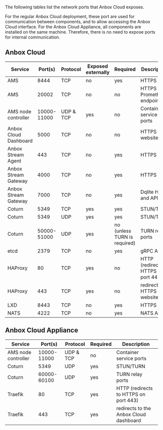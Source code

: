 The following tables list the network ports that Anbox Cloud exposes.

For the regular Anbox Cloud deployment, these port are used for communication between components, and to allow accessing the Anbox Cloud interface. For the Anbox Cloud Appliance, all components are installed on the same machine. Therefore, there is no need to expose ports for internal communication.

<a name="anbox-cloud"></a>
## Anbox Cloud

| Service               | Port(s)     | Protocol  | Exposed externally | Required                     | Description                           |
|-----------------------|-------------|-----------|--------------------|------------------------------|---------------------------------------|
| AMS                   | 8444        | TCP       | no                 | yes                          | HTTPS API                             |
| AMS                   | 20002       | TCP       | no                 | no                           | HTTPS Prometheus endpoint             |
| AMS node controller   | 10000-11000 | UDP & TCP | yes                | no                           | Container service ports               |
| Anbox Cloud Dashboard | 5000        | TCP       | no                 | no                           | HTTPS website                         |
| Anbox Stream Agent    | 443         | TCP       | no                 | yes                          | HTTPS API                             |
| Anbox Stream Gateway  | 4000        | TCP       | no                 | yes                          | HTTPS API                             |
| Anbox Stream Gateway  | 7000        | TCP       | no                 | yes                          | Dqlite HA and API                     |
| Coturn                | 5349        | TCP       | yes                | yes                          | STUN/TURN                             |
| Coturn                | 5349        | UDP       | yes                | yes                          | STUN/TURN                             |
| Coturn                | 50000-51000 | UDP       | yes                | no (unless TURN is required) | TURN relay ports                      |
| etcd                  | 2379        | TCP       | no                 | yes                          | gRPC API                              |
| HAProxy               | 80          | TCP       | yes                | no                           | HTTP (redirects to HTTPS on port 443) |
| HAProxy               | 443         | TCP       | yes                | no                           | redirects to HTTPS website            |
| LXD                   | 8443        | TCP       | no                 | yes                          | HTTPS API                             |
| NATS                  | 4222        | TCP       | no                 | yes                          | NATS API                              |


<a name="appliance"></a>
## Anbox Cloud Appliance

| Service             | Port(s)     | Protocol  | Required | Description                            |
|---------------------|-------------|-----------|----------|----------------------------------------|
| AMS node controller | 10000-11000 | UDP & TCP | no       | Container service ports                |
| Coturn              | 5349        | UDP       | yes      | STUN/TURN                              |
| Coturn              | 60000-60100 | UDP       | yes      | TURN relay ports                       |
| Traefik             | 80          | TCP       | yes      | HTTP (redirects to HTTPS on port 443)  |
| Traefik             | 443         | TCP       | yes      | redirects to the Anbox Cloud dashboard |
